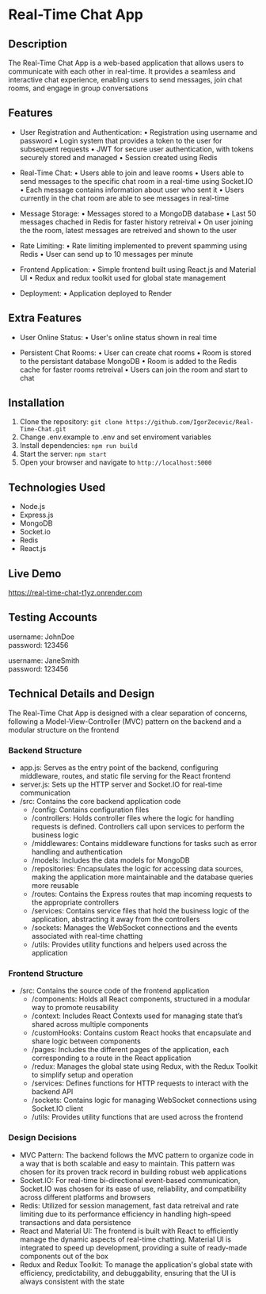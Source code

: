 # Real-Time Chat App

## Description

The Real-Time Chat App is a web-based application that allows users to communicate with each other in real-time. It provides a seamless and interactive chat experience, enabling users to send messages, join chat rooms, and engage in group conversations

## Features

- User Registration and Authentication:
  • Registration using username and password
  • Login system that provides a token to the user for subsequent requests
  • JWT for secure user authentication, with tokens securely stored and managed
  • Session created using Redis

- Real-Time Chat:
  • Users able to join and leave rooms
  • Users able to send messages to the specific chat room in a real-time using Socket.IO
  • Each message contains information about user who sent it
  • Users currently in the chat room are able to see messages in real-time

- Message Storage:
  • Messages stored to a MongoDB database
  • Last 50 messages chached in Redis for faster history retreival
  • On user joining the the room, latest messages are retreived and shown to the user

- Rate Limiting:
  • Rate limiting implemented to prevent spamming using Redis
  • User can send up to 10 messages per minute

- Frontend Application:
  • Simple frontend built using React.js and Material UI
  • Redux and redux toolkit used for global state management

- Deployment:
  • Application deployed to Render

## Extra Features

- User Online Status:
  • User's online status shown in real time

- Persistent Chat Rooms:
  • User can create chat rooms
  • Room is stored to the persistant database MongoDB
  • Room is added to the Redis cache for faster rooms retreival
  • Users can join the room and start to chat

## Installation

1. Clone the repository: `git clone https://github.com/IgorZecevic/Real-Time-Chat.git`
2. Change .env.example to .env and set enviroment variables
3. Install dependencies: `npm run build`
4. Start the server: `npm start`
5. Open your browser and navigate to `http://localhost:5000`

## Technologies Used

- Node.js
- Express.js
- MongoDB
- Socket.io
- Redis
- React.js

## Live Demo

https://real-time-chat-t1yz.onrender.com

## Testing Accounts

username: JohnDoe <br/>
password: 123456<br/>

username: JaneSmith<br/>
password: 123456<br/>

## Technical Details and Design

The Real-Time Chat App is designed with a clear separation of concerns, following a Model-View-Controller (MVC) pattern on the backend and a modular structure on the frontend

### Backend Structure

- app.js: Serves as the entry point of the backend, configuring middleware, routes, and static file serving for the React frontend
- server.js: Sets up the HTTP server and Socket.IO for real-time communication
- /src: Contains the core backend application code
  - /config: Contains configuration files
  - /controllers: Holds controller files where the logic for handling requests is defined. Controllers call upon services to perform the business logic
  - /middlewares: Contains middleware functions for tasks such as error handling and authentication
  - /models: Includes the data models for MongoDB
  - /repositories: Encapsulates the logic for accessing data sources, making the application more maintainable and the database queries more reusable
  - /routes: Contains the Express routes that map incoming requests to the appropriate controllers
  - /services: Contains service files that hold the business logic of the application, abstracting it away from the controllers
  - /sockets: Manages the WebSocket connections and the events associated with real-time chatting
  - /utils: Provides utility functions and helpers used across the application

### Frontend Structure

- /src: Contains the source code of the frontend application
  - /components: Holds all React components, structured in a modular way to promote reusability
  - /context: Includes React Contexts used for managing state that’s shared across multiple components
  - /customHooks: Contains custom React hooks that encapsulate and share logic between components
  - /pages: Includes the different pages of the application, each corresponding to a route in the React application
  - /redux: Manages the global state using Redux, with the Redux Toolkit to simplify setup and operation
  - /services: Defines functions for HTTP requests to interact with the backend API
  - /sockets: Contains logic for managing WebSocket connections using Socket.IO client
  - /utils: Provides utility functions that are used across the frontend

### Design Decisions

- MVC Pattern: The backend follows the MVC pattern to organize code in a way that is both scalable and easy to maintain. This pattern was chosen for its proven track record in building robust web applications
- Socket.IO: For real-time bi-directional event-based communication, Socket.IO was chosen for its ease of use, reliability, and compatibility across different platforms and browsers
- Redis: Utilized for session management, fast data retreival and rate limiting due to its performance efficiency in handling high-speed transactions and data persistence
- React and Material UI: The frontend is built with React to efficiently manage the dynamic aspects of real-time chatting. Material UI is integrated to speed up development, providing a suite of ready-made components out of the box
- Redux and Redux Toolkit: To manage the application's global state with efficiency, predictability, and debuggability, ensuring that the UI is always consistent with the state
